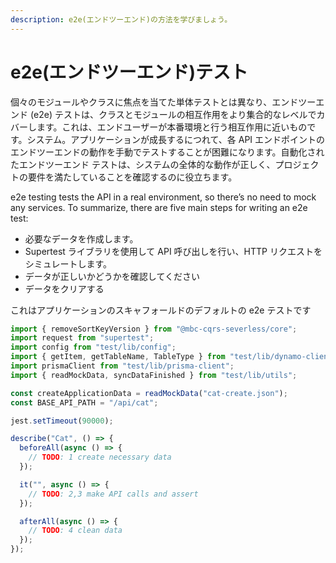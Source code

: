 ```yaml
---
description: e2e(エンドツーエンド)の方法を学びましょう。
---
```


# e2e(エンドツーエンド)テスト

個々のモジュールやクラスに焦点を当てた単体テストとは異なり、エンドツーエンド (e2e) テストは、クラスとモジュールの相互作用をより集合的なレベルでカバーします。これは、エンドユーザーが本番環境と行う相互作用に近いものです。システム。アプリケーションが成長するにつれて、各 API エンドポイントのエンドツーエンドの動作を手動でテストすることが困難になります。自動化されたエンドツーエンド テストは、システムの全体的な動作が正しく、プロジェクトの要件を満たしていることを確認するのに役立ちます。

e2e testing tests the API in a real environment, so there’s no need to mock any services. To summarize, there are five main steps for writing an e2e test:

- 必要なデータを作成します。
- Supertest ライブラリを使用して API 呼び出しを行い、HTTP リクエストをシミュレートします。
- データが正しいかどうかを確認してください
- データをクリアする

これはアプリケーションのスキャフォールドのデフォルトの e2e テストです

```ts
import { removeSortKeyVersion } from "@mbc-cqrs-severless/core";
import request from "supertest";
import config from "test/lib/config";
import { getItem, getTableName, TableType } from "test/lib/dynamo-client";
import prismaClient from "test/lib/prisma-client";
import { readMockData, syncDataFinished } from "test/lib/utils";

const createApplicationData = readMockData("cat-create.json");
const BASE_API_PATH = "/api/cat";

jest.setTimeout(90000);

describe("Cat", () => {
  beforeAll(async () => {
    // TODO: 1 create necessary data
  });

  it("", async () => {
    // TODO: 2,3 make API calls and assert
  });

  afterAll(async () => {
    // TODO: 4 clean data
  });
});
```

